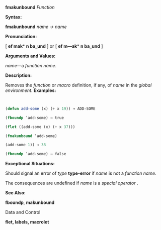 **fmakunbound** *Function* 



**Syntax:** 



**fmakunbound** *name → name* 



**Pronunciation:** 



[ **ef mak*** **n ba\_und** ] or [ **ef m—ak*** **n ba\_und** ] 



**Arguments and Values:** 



*name*—a *function name*. 



**Description:** 



Removes the *function* or *macro* definition, if any, of *name* in the *global environment*. **Examples:**
```lisp
 

(defun add-some (x) (+ x 19)) → ADD-SOME 

(fboundp ’add-some) → true 

(flet ((add-some (x) (+ x 37))) 

(fmakunbound ’add-some) 

(add-some 1)) → 38 

(fboundp ’add-some) → false 


```
**Exceptional Situations:** 



Should signal an error of *type* **type-error** if *name* is not a *function name*. 



The consequences are undefined if *name* is a *special operator* . 



**See Also:** 



**fboundp**, **makunbound** 



Data and Control 











**flet, labels, macrolet** 



